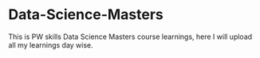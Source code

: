 # Data-Science-Masters
This is PW skills Data Science Masters course learnings, here I will upload all my learnings day wise.
